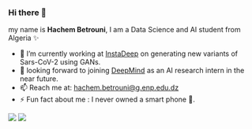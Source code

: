 ### Hi there 👋

my name is **Hachem Betrouni**, I am a Data Science and AI student from Algeria ✨

- 🔭 I’m currently working at <a href="https://www.instadeep.com/">InstaDeep</a> on generating new variants of Sars-CoV-2 using GANs. 
- 🌱 looking forward to joining <a href="https://www.deepmind.com/">DeepMind</a> as an AI research intern in the near future.
- 📫 Reach me at: hachem.betrouni@g.enp.edu.dz
- ⚡ Fun fact about me : I never owned a smart phone 📱.

<a href="https://1hachem.github.io/"><img src="https://img.shields.io/static/v1?label=link to&message=site&color=green"></a>
<a href="https://1hachem.github.io/assets/documents/AIhacktunisia.pdf"><img src="https://img.shields.io/static/v1?label=link to&message=resume&color=blue"></a> 

